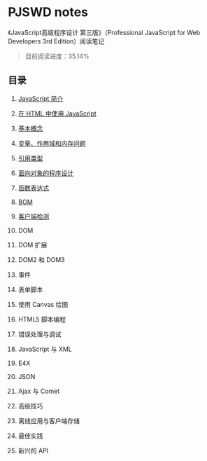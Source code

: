 # PJSWD notes

《JavaScript高级程序设计 第三版》（Professional JavaScript for Web Developers 3rd Edition）阅读笔记

> 目前阅读进度：35.14%

## 目录

1. [JavaScript 简介](./docs/chap01.md)

2. [在 HTML 中使用 JavaScript](./docs/chap02.md)

3. [基本概念](./docs/chap03.md)

4. [变量、作用域和内存问题](./docs/chap04.md)

5. [引用类型](./docs/chap05.md)

6. [面向对象的程序设计](./docs/chap06.md)

7. [函数表达式](./docs/chap07.md)

8. [BOM](./docs/chap08.md)

9. [客户端检测](./docs/chap09.md)

10. DOM

11. DOM 扩展

12. DOM2 和 DOM3

13. 事件

14. 表单脚本

15. 使用 Canvas 绘图

16. HTML5 脚本编程

17. 错误处理与调试

18. JavaScript 与 XML

19. E4X

20. JSON

21. Ajax 与 Comet

22. 高级技巧

23. 离线应用与客户端存储

24. 最佳实践

25. 新兴的 API